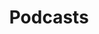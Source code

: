 ---
widget: pages
headless: true  # This file represents a page section.

# ... Put Your Section Options Here (title etc.) ...
title: Podcasts
subtitle: ''

# Position of this section on the page
weight: 20

content:
  # Filter content to display
  filters:
    # The folders to display content from
    folders:
      - media
    tag: ''
    category: 'podcast'
    publication_type: ''
    author: ''
    exclude_featured: false
    exclude_future: false
    exclude_past: false
  # Choose how many pages you would like to display (0 = all pages)
  count: 10
  # Choose how many pages you would like to offset by
  # Useful if you wish to show the first item in the Featured widget
  offset: 0
  # Field to sort by, such as Date or Title
  sort_by: 'Date'
  sort_ascending: false
design:
  # Choose a listing view
  view: compact
  # Choose how many columns the section has. Valid values: '1' or '2'.
  columns: '1'
---